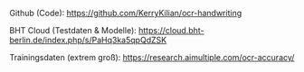 Github (Code): 
https://github.com/KerryKilian/ocr-handwriting

BHT Cloud (Testdaten & Modelle):
https://cloud.bht-berlin.de/index.php/s/PaHq3ka5qpQdZSK

Trainingsdaten (extrem groß):
https://research.aimultiple.com/ocr-accuracy/
